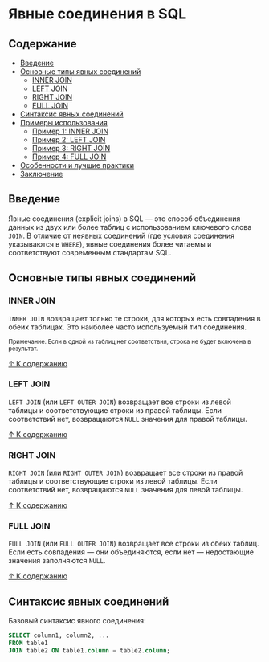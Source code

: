 # Явные соединения в SQL

## Содержание
- [Введение](#введение)
- [Основные типы явных соединений](#основные-типы-явных-соединений)
  - [INNER JOIN](#inner-join)
  - [LEFT JOIN](#left-join)
  - [RIGHT JOIN](#right-join)
  - [FULL JOIN](#full-join)
- [Синтаксис явных соединений](#синтаксис-явных-соединений)
- [Примеры использования](#примеры-использования)
  - [Пример 1: INNER JOIN](#пример-1-inner-join)
  - [Пример 2: LEFT JOIN](#пример-2-left-join)
  - [Пример 3: RIGHT JOIN](#пример-3-right-join)
  - [Пример 4: FULL JOIN](#пример-4-full-join)
- [Особенности и лучшие практики](#особенности-и-лучшие-практики)
- [Заключение](#заключение)

<span id="введение"></span>
## Введение

Явные соединения (explicit joins) в SQL — это способ объединения данных из двух или более таблиц с использованием ключевого слова `JOIN`. В отличие от неявных соединений (где условия соединения указываются в `WHERE`), явные соединения более читаемы и соответствуют современным стандартам SQL.

<span id="основные-типы-явных-соединений"></span>
## Основные типы явных соединений

<span id="inner-join"></span>
### INNER JOIN

`INNER JOIN` возвращает только те строки, для которых есть совпадения в обеих таблицах. Это наиболее часто используемый тип соединения.

<small>Примечание: Если в одной из таблиц нет соответствия, строка не будет включена в результат.</small>

[↑ К содержанию](#содержание)

<span id="left-join"></span>
### LEFT JOIN

`LEFT JOIN` (или `LEFT OUTER JOIN`) возвращает все строки из левой таблицы и соответствующие строки из правой таблицы. Если соответствий нет, возвращаются `NULL` значения для правой таблицы.

[↑ К содержанию](#содержание)

<span id="right-join"></span>
### RIGHT JOIN

`RIGHT JOIN` (или `RIGHT OUTER JOIN`) возвращает все строки из правой таблицы и соответствующие строки из левой таблицы. Если соответствий нет, возвращаются `NULL` значения для левой таблицы.

[↑ К содержанию](#содержание)

<span id="full-join"></span>
### FULL JOIN

`FULL JOIN` (или `FULL OUTER JOIN`) возвращает все строки из обеих таблиц. Если есть совпадения — они объединяются, если нет — недостающие значения заполняются `NULL`.

[↑ К содержанию](#содержание)

<span id="синтаксис-явных-соединений"></span>
## Синтаксис явных соединений

Базовый синтаксис явного соединения:

```sql
SELECT column1, column2, ...
FROM table1
JOIN table2 ON table1.column = table2.column;
